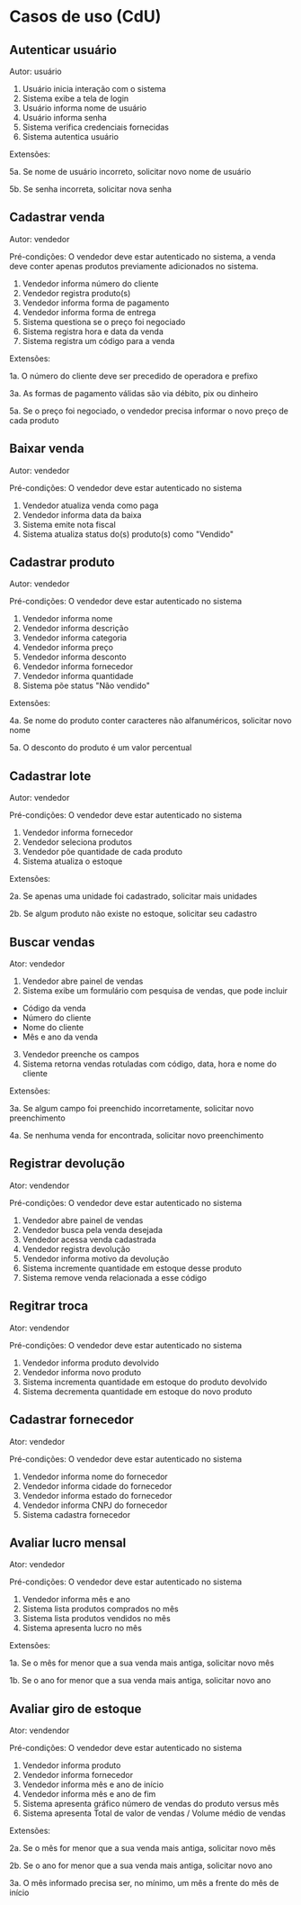 # Casos de uso (CdU)

## Autenticar usuário

Autor: usuário

1. Usuário inicia interação com o sistema
2. Sistema exibe a tela de login
3. Usuário informa nome de usuário
4. Usuário informa senha
5. Sistema verifica credenciais fornecidas
6. Sistema autentica usuário

Extensões:

5a. Se nome de usuário incorreto, solicitar novo nome de usuário

5b. Se senha incorreta, solicitar nova senha

## Cadastrar venda

Autor: vendedor

Pré-condições: O vendedor deve estar autenticado no sistema, a venda deve conter apenas produtos previamente adicionados no sistema.

1. Vendedor informa número do cliente
2. Vendedor registra produto(s)
3. Vendedor informa forma de pagamento
4. Vendedor informa forma de entrega
5. Sistema questiona se o preço foi negociado
6. Sistema registra hora e data da venda
7. Sistema registra um código para a venda

Extensões:

1a. O número do cliente deve ser precedido de operadora e prefixo

3a. As formas de pagamento válidas são via débito, pix ou dinheiro

5a. Se o preço foi negociado, o vendedor precisa informar o novo preço de cada produto

## Baixar venda

Autor: vendedor

Pré-condições: O vendedor deve estar autenticado no sistema

1. Vendedor atualiza venda como paga
2. Vendedor informa data da baixa
3. Sistema emite nota fiscal
4. Sistema atualiza status do(s) produto(s) como "Vendido"
   
## Cadastrar produto

Autor: vendedor

Pré-condições: O vendedor deve estar autenticado no sistema

1. Vendedor informa nome
2. Vendedor informa descrição
3. Vendedor informa categoria
4. Vendedor informa preço
5. Vendedor informa desconto
6. Vendedor informa fornecedor
7. Vendedor informa quantidade
8. Sistema põe status "Não vendido"

Extensões:

4a. Se nome do produto conter caracteres não alfanuméricos, solicitar novo nome

5a. O desconto do produto é um valor percentual

## Cadastrar lote

Autor: vendedor

Pré-condições: O vendedor deve estar autenticado no sistema

1. Vendedor informa fornecedor
2. Vendedor seleciona produtos
3. Vendedor põe quantidade de cada produto
4. Sistema atualiza o estoque

Extensões:

2a. Se apenas uma unidade foi cadastrado, solicitar mais unidades

2b. Se algum produto não existe no estoque, solicitar seu cadastro

## Buscar vendas

Ator: vendedor

1. Vendedor abre painel de vendas
2. Sistema exibe um formulário com pesquisa de vendas, que pode incluir
- Código da venda
- Número do cliente
- Nome do cliente
- Mês e ano da venda
3. Vendedor preenche os campos
4. Sistema retorna vendas rotuladas com código, data, hora e nome do cliente

Extensões:

3a. Se algum campo foi preenchido incorretamente, solicitar novo preenchimento

4a. Se nenhuma venda for encontrada, solicitar novo preenchimento

## Registrar devolução 

Ator: vendendor

Pré-condições: O vendedor deve estar autenticado no sistema

1. Vendedor abre painel de vendas
2. Vendedor busca pela venda desejada
3. Vendedor acessa venda cadastrada
4. Vendedor registra devolução
5. Vendedor informa motivo da devolução
6. Sistema incremente quantidade em estoque desse produto
7. Sistema remove venda relacionada a esse código

## Regitrar troca

Ator: vendendor

Pré-condições: O vendedor deve estar autenticado no sistema

1. Vendedor informa produto devolvido
2. Vendedor informa novo produto
3. Sistema incrementa quantidade em estoque do produto devolvido
4. Sistema decrementa quantidade em estoque do novo produto

## Cadastrar fornecedor

Ator: vendedor

Pré-condições: O vendedor deve estar autenticado no sistema

1. Vendedor informa nome do fornecedor
2. Vendedor informa cidade do fornecedor
3. Vendedor informa estado do fornecedor
4. Vendedor informa CNPJ do fornecedor
5. Sistema cadastra fornecedor

## Avaliar lucro mensal

Ator: vendedor

Pré-condições: O vendedor deve estar autenticado no sistema

1. Vendedor informa mês e ano
2. Sistema lista produtos comprados no mês
3. Sistema lista produtos vendidos no mês
4. Sistema apresenta lucro no mês

Extensões:

1a. Se o mês for menor que a sua venda mais antiga, solicitar novo mês

1b. Se o ano for menor que a sua venda mais antiga, solicitar novo ano

## Avaliar giro de estoque

Ator: vendendor

Pré-condições: O vendedor deve estar autenticado no sistema

1. Vendedor informa produto
2. Vendedor informa fornecedor 
3. Vendedor informa mês e ano de início
4. Vendedor informa mês e ano de fim
5. Sistema apresenta gráfico número de vendas do produto versus mês
6. Sistema apresenta Total de valor de vendas / Volume médio de vendas

Extensões:

2a. Se o mês for menor que a sua venda mais antiga, solicitar novo mês

2b. Se o ano for menor que a sua venda mais antiga, solicitar novo ano

3a. O mês informado precisa ser, no mínimo, um mês a frente do mês de início

